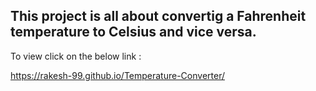 <h2>This project is all about convertig a Fahrenheit temperature to Celsius and vice versa.</h2>

To view click on the below link :

https://rakesh-99.github.io/Temperature-Converter/
